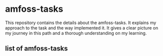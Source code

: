 # amfoss-tasks
This repository contains the details about the amfoss-tasks. It explains my approach to the task and the way implemented it. It gives a clear picture on my journey in this path and a thorough understanding on my learning. 

## list of amfoss-tasks


